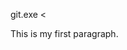 git.exe
  <<!DOCTYPE html>
<html>
<head>
    <title></title>
</head>
<body>

<p>This is my first paragraph.</p>
<a href="http://www.chaonicainiaodediyige.com>This is a link</a>
</body>
</html>
